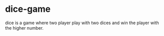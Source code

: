 # dice-game

dice is a game where two player play with two dices and win the player with the higher number.
